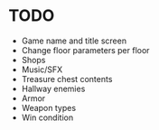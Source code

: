 # TODO

 * Game name and title screen
 * Change floor parameters per floor
 * Shops
 * Music/SFX
 * Treasure chest contents
 * Hallway enemies
 * Armor
 * Weapon types
 * Win condition
